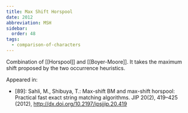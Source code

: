 ```yaml
---
title: Max Shift Horspool
date: 2012
abbreviation: MSH
sidebar:
  order: 48
tags:
  - comparison-of-characters
---
```


Combination of [[Horspool]] and [[Boyer-Moore]]. It takes the maximum shift proposed by the two occurrence heuristics.

Appeared in:

- [89]: Sahli, M., Shibuya, T.: Max-shift BM and max-shift horspool: Practical fast exact string matching algorithms. JIP 20(2), 419–425 (2012), http://dx.doi.org/10.2197/ipsjjip.20.419
